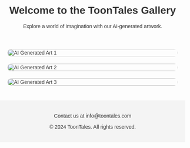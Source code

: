 
<html lang="en">
<head>
    <meta charset="UTF-8">
    <meta name="viewport" content="width=device-width, initial-scale=1.0">
    <title>ToonTales Gallery</title>
    <style>
        body, html {
            margin: 0;
            padding: 0;
            font-family: Arial, sans-serif;
            color: #333;
        }
        .gallery {
            display: grid;
            grid-template-columns: repeat(auto-fill, minmax(250px, 1fr));
            gap: 20px;
            padding: 20px;
        }
        .gallery img {
            width: 100%;
            height: auto;
            border-radius: 10px;
        }
        .intro-text {
            text-align: center;
            padding: 20px;
        }
        footer {
            background-color: #f4f4f4;
            text-align: center;
            padding: 20px 0;
            margin-top: 20px;
        }
    </style>
</head>
<body>

<div class="intro-text">
    <h1>Welcome to the ToonTales Gallery</h1>
    <p>Explore a world of imagination with our AI-generated artwork.</p>
</div>

<div class="gallery">
    <!-- Example Image Placeholder -->
    <img src="(https://i.imgur.com/XCoTNUA.jpg)" alt="AI Generated Art 1">
    <img src="(https://i.imgur.com/MDJXrmo.jpg)" alt="AI Generated Art 2">
    <img src="(https://i.imgur.com/9oFRibR.jpg)" alt="AI Generated Art 3">
    <!-- Add more images as needed -->
</div>

<footer>
    <p>Contact us at info@toontales.com</p>
    <p>&copy; 2024 ToonTales. All rights reserved.</p>
</footer>

</body>
</html>

